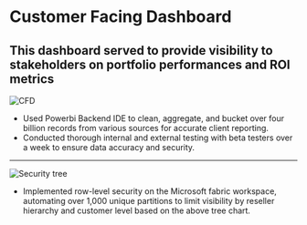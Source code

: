 # Customer Facing Dashboard
## This dashboard served to provide visibility to stakeholders on portfolio performances and ROI metrics
![CFD](https://github.com/SB0912/WG-Projects/assets/115675038/e7ffc3c7-6fa5-45ce-979e-118b838f68bc)
- Used Powerbi Backend IDE to clean, aggregate, and bucket over four billion records from various
sources for accurate client reporting.
- Conducted thorough internal and external testing with beta testers over a week to ensure data accuracy
and security.
---
![Security tree](https://github.com/SB0912/WG-Projects/assets/115675038/6ff0aa9d-bec3-4c30-9f15-7cb2d442eca1)
- Implemented row-level security on the Microsoft fabric workspace, automating over 1,000 unique
partitions to limit visibility by reseller hierarchy and customer level based on the above tree chart.

